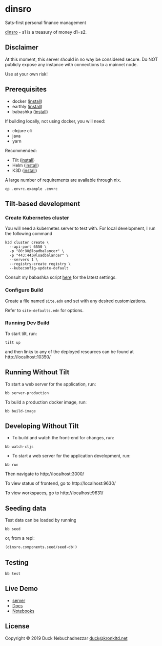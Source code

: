 # dinsro

Sats-first personal finance management

[dinsro][1] - s1 is a treasury of money d1=s2.

[1]: http://jbovlaste.lojban.org/dict/dinsro

## Disclaimer

At this moment, this server should in no way be considered secure. Do NOT publicly expose any instance
with connections to a mainnet node.

Use at your own risk!

## Prerequisites

* docker ([install](https://docs.docker.com/get-docker/))
* earthly ([install](https://earthly.dev/get-earthly))
* babashka ([install](https://github.com/babashka/babashka#installation))

If building locally, not using docker, you will need:

* clojure cli
* java
* yarn

Recommended:

* Tilt ([install](https://docs.tilt.dev/install.html))
* Helm ([install](https://helm.sh/docs/intro/install/))
* K3D ([install](https://k3d.io/#install-script))

A large number of requirements are available through nix.

``` shell
cp .envrc.example .envrc
```

## Tilt-based development

### Create Kubernetes cluster

You will need a kubernetes server to test with. For local development, I run the following command

``` shell
k3d cluster create \
  --api-port 6550 \
  -p "80:80@loadbalancer" \
  -p "443:443@loadbalancer" \
  --servers 1 \
  --registry-create registry \
  --kubeconfig-update-default
```
Consult my babashka script [here](https://github.com/duck1123/dotfiles/blob/master/bb.edn) for the latest settings.

### Configure Build

Create a file named `site.edn` and set with any desired customizations.

Refer to `site-defaults.edn` for options.

### Running Dev Build

To start tilt, run:

``` shell
tilt up
```

and then links to any of the deployed resources can be found at http://localhost:10350/

## Running Without Tilt

To start a web server for the application, run:

``` shell
bb server-production
```

To build a production docker image, run:

``` shell
bb build-image
```

## Developing Without Tilt

* To build and watch the front-end for changes, run:

``` shell
bb watch-cljs

```

* To start a web server for the application development, run:

``` shell
bb run
```

Then navigate to http://localhost:3000/

To view status of frontend, go to http://localhost:9630/

To view workspaces, go to http://localhost:9631/

## Seeding data

Test data can be loaded by running

``` shell
bb seed
```

or, from a repl:

``` clojure
(dinsro.components.seed/seed-db!)
```

## Testing

``` shell
bb test
```

## Live Demo

- [server](https://demo.dinsro.com/)
- [Docs](https://docs.dinsro.com/)
- [Notebooks](https://notebooks.demo.dinsro.com/)

## License

Copyright © 2019 Duck Nebuchadnezzar <duck@kronkltd.net>
